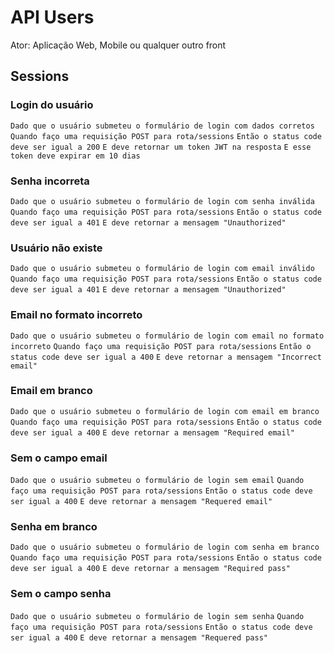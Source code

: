 # API Users

Ator: Aplicação Web, Mobile ou qualquer outro front

## Sessions

### Login do usuário

`Dado que o usuário submeteu o formulário de login com dados corretos`
`Quando faço uma requisição POST para rota/sessions`
`Então o status code deve ser igual a 200`
`E deve retornar um token JWT na resposta`
`E esse token deve expirar em 10 dias`

### Senha incorreta

`Dado que o usuário submeteu o formulário de login com senha inválida`
`Quando faço uma requisição POST para rota/sessions`
`Então o status code deve ser igual a 401`
`E deve retornar a mensagem "Unauthorized"`

### Usuário não existe

`Dado que o usuário submeteu o formulário de login com email inválido`
`Quando faço uma requisição POST para rota/sessions`
`Então o status code deve ser igual a 401`
`E deve retornar a mensagem "Unauthorized"`

### Email no formato incorreto

`Dado que o usuário submeteu o formulário de login com email no formato incorreto`
`Quando faço uma requisição POST para rota/sessions`
`Então o status code deve ser igual a 400`
`E deve retornar a mensagem "Incorrect email"`

### Email em branco

`Dado que o usuário submeteu o formulário de login com email em branco`
`Quando faço uma requisição POST para rota/sessions`
`Então o status code deve ser igual a 400`
`E deve retornar a mensagem "Required email"`

### Sem o campo email

`Dado que o usuário submeteu o formulário de login sem email`
`Quando faço uma requisição POST para rota/sessions`
`Então o status code deve ser igual a 400`
`E deve retornar a mensagem "Requered email"`

### Senha em branco

`Dado que o usuário submeteu o formulário de login com senha em branco`
`Quando faço uma requisição POST para rota/sessions`
`Então o status code deve ser igual a 400`
`E deve retornar a mensagem "Required pass"`

### Sem o campo senha

`Dado que o usuário submeteu o formulário de login sem senha`
`Quando faço uma requisição POST para rota/sessions`
`Então o status code deve ser igual a 400`
`E deve retornar a mensagem "Requered pass"`
